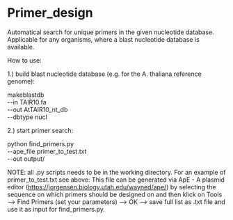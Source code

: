 # Primer_design
Automatical search for unique primers in the given nucleotide database. 
Applicable for any organisms, where a blast nucleotide database is available.

How to use:

1.) build blast nucleotide database (e.g. for the A. thaliana reference genome):

makeblastdb \
--in TAIR10.fa \
--out AtTAIR10_nt_db \
--dbtype nucl

2.) start primer search:

python find_primers.py \
--ape_file primer_to_test.txt \
--out output/

NOTE: all .py scripts needs to be in the working directory. 
For an example of primer_to_test.txt see above: This file can be generated via ApE - A plasmid editor (https://jorgensen.biology.utah.edu/wayned/ape/) by selecting the sequence on which primers should be designed on and then klick on Tools --> Find Primers (set your parameters) --> OK --> save full list as .txt file and use it as input for find_primers.py.
